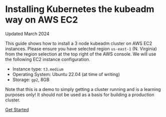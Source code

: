 # Installing Kubernetes the kubeadm way on AWS EC2

Updated March 2024

This guide shows how to install a 3 node kubeadm cluster on AWS EC2 instances. Please ensure you have selected region `us-east-1` (N. Virginia) from the region selection at the top right of the AWS console. We will use the following EC2 instance configuration.

* Instance type: `t3.medium`
* Operating System: Ubuntu 22.04 (at time of writing)
* Storage: `gp2`, 8GB

Note that this is a demo to simply getting a cluster running and is a learning purposes only! It should not be used as a basis for building a production cluster.


[Get Started](./docs/01-prerequisites.md)

